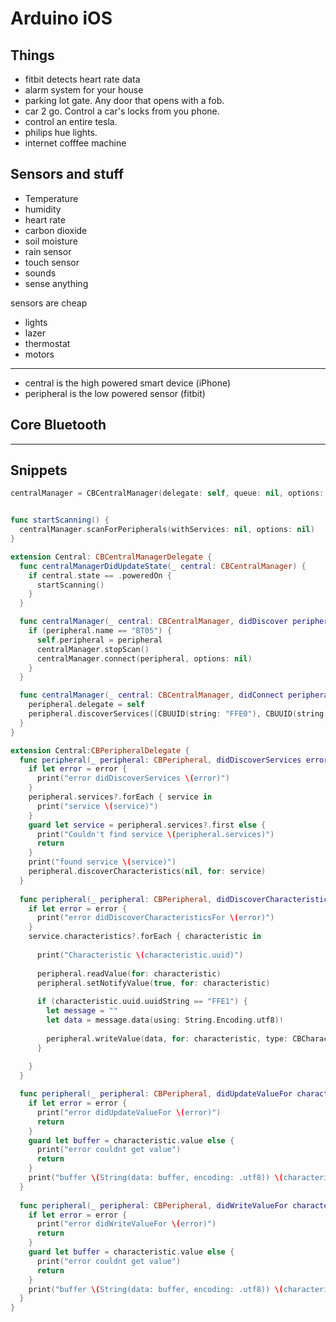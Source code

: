 # Arduino iOS

## Things

* fitbit detects heart rate data
* alarm system for your house
* parking lot gate. Any door that opens with a fob.
* car 2 go. Control a car's locks from you phone.
* control an entire tesla.
* philips hue lights.
* internet cofffee machine

## Sensors and stuff

* Temperature
* humidity
* heart rate
* carbon dioxide
* soil moisture
* rain sensor
* touch sensor
* sounds
* sense anything

sensors are cheap

* lights
* lazer
* thermostat
* motors


---

* central is the high powered smart device (iPhone)
* peripheral is the low powered sensor (fitbit)


## Core Bluetooth


---

## Snippets

```swift
centralManager = CBCentralManager(delegate: self, queue: nil, options: nil)


func startScanning() {
  centralManager.scanForPeripherals(withServices: nil, options: nil)
}
```


```swift
extension Central: CBCentralManagerDelegate {
  func centralManagerDidUpdateState(_ central: CBCentralManager) {
    if central.state == .poweredOn {
      startScanning()
    }
  }

  func centralManager(_ central: CBCentralManager, didDiscover peripheral: CBPeripheral, advertisementData: [String : Any], rssi RSSI: NSNumber) {
    if (peripheral.name == "BT05") {
      self.peripheral = peripheral
      centralManager.stopScan()
      centralManager.connect(peripheral, options: nil)
    }
  }

  func centralManager(_ central: CBCentralManager, didConnect peripheral: CBPeripheral) {
    peripheral.delegate = self
    peripheral.discoverServices([CBUUID(string: "FFE0"), CBUUID(string: "FFE1")])
  }
}
```

```swift
extension Central:CBPeripheralDelegate {
  func peripheral(_ peripheral: CBPeripheral, didDiscoverServices error: Error?) {
    if let error = error {
      print("error didDiscoverServices \(error)")
    }
    peripheral.services?.forEach { service in
      print("service \(service)")
    }
    guard let service = peripheral.services?.first else {
      print("Couldn't find service \(peripheral.services)")
      return
    }
    print("found service \(service)")
    peripheral.discoverCharacteristics(nil, for: service)
  }
  
  func peripheral(_ peripheral: CBPeripheral, didDiscoverCharacteristicsFor service: CBService, error: Error?) {
    if let error = error {
      print("error didDiscoverCharacteristicsFor \(error)")
    }
    service.characteristics?.forEach { characteristic in
      
      print("Characteristic \(characteristic.uuid)")
      
      peripheral.readValue(for: characteristic)
      peripheral.setNotifyValue(true, for: characteristic)
      
      if (characteristic.uuid.uuidString == "FFE1") {
        let message = ""
        let data = message.data(using: String.Encoding.utf8)!
  
        peripheral.writeValue(data, for: characteristic, type: CBCharacteristicWriteType.withoutResponse)
      }
 
    }
  }

  func peripheral(_ peripheral: CBPeripheral, didUpdateValueFor characteristic: CBCharacteristic, error: Error?) {
    if let error = error {
      print("error didUpdateValueFor \(error)")
      return
    }
    guard let buffer = characteristic.value else {
      print("error couldnt get value")
      return
    }
    print("buffer \(String(data: buffer, encoding: .utf8)) \(characteristic.uuid)")
  }
  
  func peripheral(_ peripheral: CBPeripheral, didWriteValueFor characteristic: CBCharacteristic, error: Error?) {
    if let error = error {
      print("error didWriteValueFor \(error)")
      return
    }
    guard let buffer = characteristic.value else {
      print("error couldnt get value")
      return
    }
    print("buffer \(String(data: buffer, encoding: .utf8)) \(characteristic.uuid)")
  }
}
```